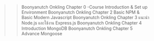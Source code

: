 >>Boonyanutch Onkling Chapter 0 -Course Introduction & Set up Environment
>>Boonyanutch Onkling Chapter 2 Basic NPM & Basic Modern Javascript
>>Boonyanutch Onkling Chapter 3 แนะนำ Node.js และใช้งาน Express.js
>>Boonyanutch Onkling Chapter 4 Introduction MongoDB
>>Boonyanutch Onkling Chapter 5 Advance Mongoose